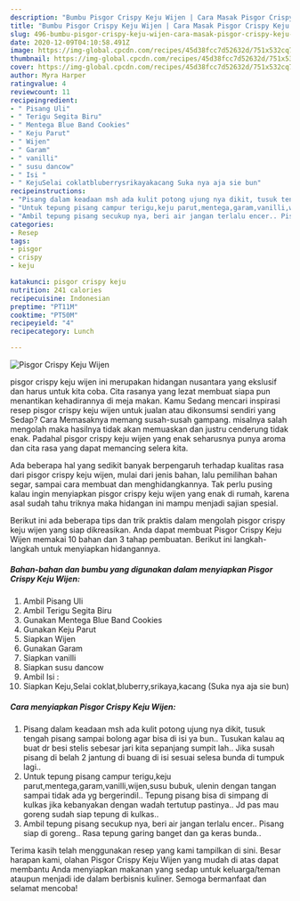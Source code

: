 ```yaml
---
description: "Bumbu Pisgor Crispy Keju Wijen | Cara Masak Pisgor Crispy Keju Wijen Yang Lezat"
title: "Bumbu Pisgor Crispy Keju Wijen | Cara Masak Pisgor Crispy Keju Wijen Yang Lezat"
slug: 496-bumbu-pisgor-crispy-keju-wijen-cara-masak-pisgor-crispy-keju-wijen-yang-lezat
date: 2020-12-09T04:10:58.491Z
image: https://img-global.cpcdn.com/recipes/45d38fcc7d52632d/751x532cq70/pisgor-crispy-keju-wijen-foto-resep-utama.jpg
thumbnail: https://img-global.cpcdn.com/recipes/45d38fcc7d52632d/751x532cq70/pisgor-crispy-keju-wijen-foto-resep-utama.jpg
cover: https://img-global.cpcdn.com/recipes/45d38fcc7d52632d/751x532cq70/pisgor-crispy-keju-wijen-foto-resep-utama.jpg
author: Myra Harper
ratingvalue: 4
reviewcount: 11
recipeingredient:
- " Pisang Uli"
- " Terigu Segita Biru"
- " Mentega Blue Band Cookies"
- " Keju Parut"
- " Wijen"
- " Garam"
- " vanilli"
- " susu dancow"
- " Isi "
- " KejuSelai coklatbluberrysrikayakacang Suka nya aja sie bun"
recipeinstructions:
- "Pisang dalam keadaan msh ada kulit potong ujung nya dikit, tusuk tengah pisang sampai bolong agar bisa di isi ya bun.. Tusukan kalau aq buat dr besi stelis sebesar jari kita sepanjang sumpit lah.. Jika susah pisang di belah 2 jantung di buang di isi sesuai selesa bunda di tumpuk lagi.."
- "Untuk tepung pisang campur terigu,keju parut,mentega,garam,vanilli,wijen,susu bubuk, ulenin dengan tangan sampai tidak ada yg bergerindil.. Tepung pisang bisa di simpang di kulkas jika kebanyakan dengan wadah tertutup pastinya.. Jd pas mau goreng sudah siap tepung di kulkas.."
- "Ambil tepung pisang secukup nya, beri air jangan terlalu encer.. Pisang siap di goreng.. Rasa tepung garing banget dan ga keras bunda.."
categories:
- Resep
tags:
- pisgor
- crispy
- keju

katakunci: pisgor crispy keju 
nutrition: 241 calories
recipecuisine: Indonesian
preptime: "PT11M"
cooktime: "PT50M"
recipeyield: "4"
recipecategory: Lunch

---
```



![Pisgor Crispy Keju Wijen](https://img-global.cpcdn.com/recipes/45d38fcc7d52632d/751x532cq70/pisgor-crispy-keju-wijen-foto-resep-utama.jpg)


pisgor crispy keju wijen ini merupakan hidangan nusantara yang ekslusif dan harus untuk kita coba. Cita rasanya yang lezat membuat siapa pun menantikan kehadirannya di meja makan.
Kamu Sedang mencari inspirasi resep pisgor crispy keju wijen untuk jualan atau dikonsumsi sendiri yang Sedap? Cara Memasaknya memang susah-susah gampang. misalnya salah mengolah maka hasilnya tidak akan memuaskan dan justru cenderung tidak enak. Padahal pisgor crispy keju wijen yang enak seharusnya punya aroma dan cita rasa yang dapat memancing selera kita.

Ada beberapa hal yang sedikit banyak berpengaruh terhadap kualitas rasa dari pisgor crispy keju wijen, mulai dari jenis bahan, lalu pemilihan bahan segar, sampai cara membuat dan menghidangkannya. Tak perlu pusing kalau ingin menyiapkan pisgor crispy keju wijen yang enak di rumah, karena asal sudah tahu triknya maka hidangan ini mampu menjadi sajian spesial.




Berikut ini ada beberapa tips dan trik praktis dalam mengolah pisgor crispy keju wijen yang siap dikreasikan. Anda dapat membuat Pisgor Crispy Keju Wijen memakai 10 bahan dan 3 tahap pembuatan. Berikut ini langkah-langkah untuk menyiapkan hidangannya.

<!--inarticleads1-->

##### Bahan-bahan dan bumbu yang digunakan dalam menyiapkan Pisgor Crispy Keju Wijen:

1. Ambil  Pisang Uli
1. Ambil  Terigu Segita Biru
1. Gunakan  Mentega Blue Band Cookies
1. Gunakan  Keju Parut
1. Siapkan  Wijen
1. Gunakan  Garam
1. Siapkan  vanilli
1. Siapkan  susu dancow
1. Ambil  Isi :
1. Siapkan  Keju,Selai coklat,bluberry,srikaya,kacang (Suka nya aja sie bun)




<!--inarticleads2-->

##### Cara menyiapkan Pisgor Crispy Keju Wijen:

1. Pisang dalam keadaan msh ada kulit potong ujung nya dikit, tusuk tengah pisang sampai bolong agar bisa di isi ya bun.. Tusukan kalau aq buat dr besi stelis sebesar jari kita sepanjang sumpit lah.. Jika susah pisang di belah 2 jantung di buang di isi sesuai selesa bunda di tumpuk lagi..
1. Untuk tepung pisang campur terigu,keju parut,mentega,garam,vanilli,wijen,susu bubuk, ulenin dengan tangan sampai tidak ada yg bergerindil.. Tepung pisang bisa di simpang di kulkas jika kebanyakan dengan wadah tertutup pastinya.. Jd pas mau goreng sudah siap tepung di kulkas..
1. Ambil tepung pisang secukup nya, beri air jangan terlalu encer.. Pisang siap di goreng.. Rasa tepung garing banget dan ga keras bunda..




Terima kasih telah menggunakan resep yang kami tampilkan di sini. Besar harapan kami, olahan Pisgor Crispy Keju Wijen yang mudah di atas dapat membantu Anda menyiapkan makanan yang sedap untuk keluarga/teman ataupun menjadi ide dalam berbisnis kuliner. Semoga bermanfaat dan selamat mencoba!
